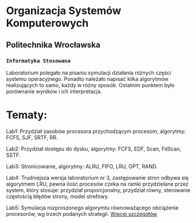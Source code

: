 # Organizacja Systemów Komputerowych

## Politechnika Wrocławska

### `Informatyka Stosowana`

Laboratorium polegało na pisaniu symulacji działania różnych części systemu operacyjnego. Ponadto należało napisać kilka
algorytmów realizujących to samo, każdy w różny sposób. Ostatnim punktem było porównanie wyników i ich interpretacja.

# Tematy:

Lab1: Przydział zasobów procesora przychodzącym procesom, algorytmy: FCFS, SJF, SRTF, RR.

Lab2: Przydział dostępu do dysku, algorytmy: FCFS, EDF, Scan, FdScan, SSTF.

Lab3: Stronicowanie, algorytmy: ALRU, FIFO, LRU, OPT, RAND.

Lab4: Trudniejsza wersja laboratorium nr 3, zastępowanie stron odbywa się algorytmem LRU, pewna ilość procesów czeka na ramki przydzielane przez system, który stosuje: przydział proporcjonalny, przydział równy, sterowanie częstością błędów strony, model strefowy.

Lab5: Symulacja rozproszonego algorymtu równoważącego obciążenie procesorów, wg trzech podanych strategii. [Więcej szczegółów](https://github.com/Remmo1/Computer_Simulations/blob/'main'/ListaV/Temat5.png)

